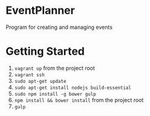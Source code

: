 # EventPlanner

Program for creating and managing events

# Getting Started

1. `vagrant up` from the project root
2. `vagrant ssh`
3. `sudo apt-get update`
4. `sudo apt-get install nodejs build-essential`
5. `sudo npm install -g bower gulp`
6. `npm install && bower install` from the project root
7. `gulp`
